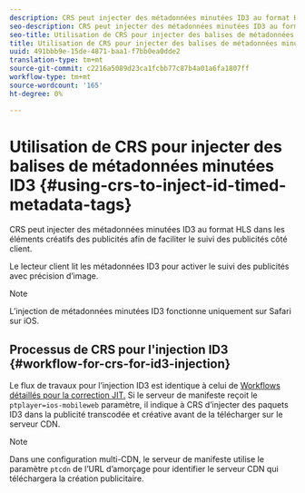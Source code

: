 ```yaml
---
description: CRS peut injecter des métadonnées minutées ID3 au format HLS dans les éléments créatifs des publicités afin de faciliter le suivi des publicités côté client.
seo-description: CRS peut injecter des métadonnées minutées ID3 au format HLS dans les éléments créatifs des publicités afin de faciliter le suivi des publicités côté client.
seo-title: Utilisation de CRS pour injecter des balises de métadonnées minutées ID3
title: Utilisation de CRS pour injecter des balises de métadonnées minutées ID3
uuid: 491bbb9e-15de-4871-baa1-f7bb0ea0dde2
translation-type: tm+mt
source-git-commit: c2216a5089d23ca1fcbb77c87b4a01a6fa1807ff
workflow-type: tm+mt
source-wordcount: '165'
ht-degree: 0%

---
```



# Utilisation de CRS pour injecter des balises de métadonnées minutées ID3 {#using-crs-to-inject-id-timed-metadata-tags}

CRS peut injecter des métadonnées minutées ID3 au format HLS dans les éléments créatifs des publicités afin de faciliter le suivi des publicités côté client.

Le lecteur client lit les métadonnées ID3 pour activer le suivi des publicités avec précision d’image.

>[!NOTE]
>
>L’injection de métadonnées minutées ID3 fonctionne uniquement sur Safari sur iOS.

## Processus de CRS pour l&#39;injection ID3 {#workflow-for-crs-for-id3-injection}

Le flux de travaux pour l’injection ID3 est identique à celui de [Workflows détaillés pour la correction JIT.](../creative-repackaging-service/jit-repackage.md) Si le serveur de manifeste reçoit le  `ptplayer=ios-mobileweb` paramètre, il indique à CRS d’injecter des paquets ID3 dans la publicité transcodée et créative avant de la télécharger sur le serveur CDN.

>[!NOTE]
>
>Dans une configuration multi-CDN, le serveur de manifeste utilise le paramètre `ptcdn` de l’URL d’amorçage pour identifier le serveur CDN qui téléchargera la création publicitaire.